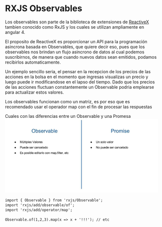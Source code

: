 # RXJS Observables

Los observables son parte de la biblioteca de extensiones de [ReactiveX](http://reactivex.io/) tambien conocido como
RxJS y los cuales se utilizan ampliamente en angular 4.

El proposito de ReactiveX es proporcionar un API para la programación asincrona
basada en Observables, que quiere decir eso, pues que los observables nos brindan un
flujo asincrono de datos al cual podemos suscribirnos, de manera que cuando nuevos datos sean
emitidos, podamos recibirlos automaticamente.

Un ejemplo sencillo seria, el pensar en la recepcion de los precios de las acciones en la bolsa
en el momento que ingresas visualizas un precio y luego puede ir modificandose en el lapso del tiempo.
Dado que los precios de las acciones fluctuan constantemente un Observable podria emplearse para
actualizar estos valores.

Los observables funcionan como un matriz, es por eso que es recomendado usar el operador map
con el fin de procesar las respuestas

Cuales con las diferencias entre un Observable y una Promesa
![imagenvs](../img/observables.jpg)

```
import { Observable } from 'rxjs/Observable';
import 'rxjs/add/observable/of';
import 'rxjs/add/operator/map';

Observable.of(1,2,3).map(x => x + '!!!'); // etc
```
